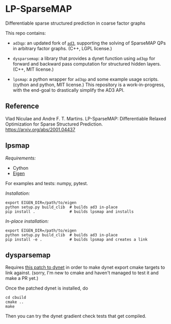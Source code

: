 # LP-SparseMAP
Differentiable sparse structured prediction in coarse factor graphs


This repo contains:

  - `ad3qp`: an updated fork of [`ad3`](https://github.com/andre-martins/ad3),
  supporting the solving of SparseMAP QPs in arbitrary factor graphs. (C++, LGPL
  license.)

  - `dysparsemap`: a library that provides a dynet function using `ad3qp` for
  forward and backward pass computation for structured hidden layers. (C++, MIT
  license.) 

  - `lpsmap`: a python wrapper for `ad3qp` and some example usage scripts.
  (cython and python, MIT license.)  This repository is a work-in-progress,
  with the end-goal to drastically simplify the AD3 API.
  

## Reference

Vlad Niculae and Andre F. T. Martins.
LP-SparseMAP: Differentiable Relaxed Optimization for Sparse Structured
Prediction. https://arxiv.org/abs/2001.04437


## lpsmap

*Requirements:*
 - Cython
 - [Eigen](https://gitlab.com/libeigen/eigen)

For examples and tests: numpy, pytest.

*Installation:*

```
export EIGEN_DIR=/path/to/eigen
python setup.py build_clib  # builds ad3 in-place
pip install .               # builds lpsmap and installs
```

*In-place installation:*

```
export EIGEN_DIR=/path/to/eigen
python setup.py build_clib  # builds ad3 in-place
pip install -e .            # builds lpsmap and creates a link
```


## dysparsemap

Requires [this patch to
dynet](https://github.com/vene/dynet/commit/3c5e0c0e2a6a398312edaf7297473677b052280e)
in order to make dynet export cmake targets to link against.
(sorry, I'm new to cmake and haven't managed to test it and make a PR yet.)

Once the patched dynet is installed, do

```mkdir cbuild
cd cbuild
cmake ..
make
```

Then you can try the dynet gradient check tests that get compiled.



